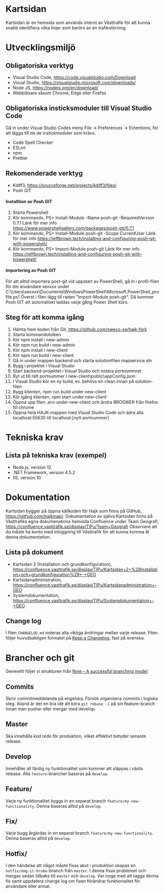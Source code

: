 # Kartsidan

Kartsidan är en hemsida som används internt av Västtrafik för att kunna snabb identifiera vilka linjer som berörs av en trafikstörning.

# Utvecklingsmiljö

## Obligatoriska verktyg

- Visual Studio Code, https://code.visualstudio.com/Download
- Visual Studio, https://visualstudio.microsoft.com/downloads/
- Node JS, https://nodejs.org/en/download/
- Webbläsare såsom Chrome, Edge eller Firefox

## Obligatoriska insticksmoduler till Visual Studio Code

Gå in under Visual Studio Codes meny File -> Preferences -> Extentions, för att lägga till de de instickmoduler som krävs.

- Code Spell Checker
- ESLint
- npm
- Prettier

## Rekomenderade verktyg

- Kdiff3, https://sourceforge.net/projects/kdiff3/files/
- Posh GIT

#### Installtion av Posh GIT

1. Starta Powershell
2. Kör kommando, PS> Install-Module -Name posh-git -RequiredVersion 0.7.1
   Länk för mer info https://www.powershellgallery.com/packages/posh-git/0.7.1
3. Kör kommando, PS> Install-Module posh-git -Scope CurrentUser
   Länk för mer info https://jeffbrown.tech/installing-and-configuring-posh-git-with-powershell/
4. Kör kommando, PS> Import-Module posh-git
   Länk för mer info https://jeffbrown.tech/installing-and-configuring-posh-git-with-powershell/

#### Importering av Posh GIT

För att alltid importera post-git vid uppstart av PowerShell, gå in i profil-filen för din användare sexxxx under C:\Users\sexxxx\Documents\WindowsPowerShell\Microsoft.PowerShell_profile.ps1
Överst i filen lägg till raden "Import-Module posh-git". Då kommer Posh GIT att automatiskt laddas varje gång Power Shell körs.

## Steg för att komma igång

1. Hämta hem koden från Git, https://github.com/sweco-se/hajk-fork
2. Starta kommandotolken
3. Kör npm install i new-admin
4. Kör npm run build i new-admin
5. Kör npm install i new-client
6. Kör npm run build i new-client
7. Gå in under mappen backend och starta solutionfilen mapservice.sln
8. Bygg i projektet i Visual Studio
9. Start backend-projektet i Visual Studio och notera portnummret
10. Byt ut till rätt portnummer i new-client\public\appConfig.json
11. I Visual Studio kör en ny build, ev. behövs en clean innan på solution-filen
12. Bygg klienten, npm run build under new-client
13. Kör igång klienten, npm start under new-client
14. Öppna upp filen .env under new-client och ändra BROSWER från firefox till chrome
15. Öppna hela HAJK-mappen med Visual Studio Code och ädra alla localhost:55630 till localhost:[nytt portnummer]

# Tekniska krav

## Lista på tekniska krav (exempel)

- Node.js, version 12
- .NET Framework, version 4.5.2
- IIS, version 10

# Dokumentation

Kartsidan bygger på öppna källkoden för Hajk som finns på GitHub, https://github.com/hajkmap/. Dokumentation av själva Kartsidan finns på Västtrafiks egna dokumenations hemsida Confluence under Team Geografi, https://confluence.vasttrafik.se/display/TIPu/Team+Geografi
_Observera_ att du måste ha konto med inloggning till Västtrafik för att kunna komma åt denna dokumentation.

## Lista på dokument

- Kartsidan 2 (Installation och grundkonfiguration), https://confluence.vasttrafik.se/display/TIPu/Kartsidan+2+%28Installation+och+grundkonfiguration%29+-+GEO
- Kartsidanadministration, https://confluence.vasttrafik.se/display/TIPu/Kartsidanadministration+-GEO
- Systemdokumentation, https://confluence.vasttrafik.se/display/TIPu/Systemdokumentation+-+GEO

## Change log

I filen `CHANGELOG.md` noteras alla viktiga ändringar mellan varje release. Filen följer huvudsakligen formatet på [Keep a Changelog](http://keepachangelog.com), fast på svenska.

# Brancher och git

Generellt följer vi strukturen från [Nvie – A successful branching model](http://nvie.com/posts/a-successful-git-branching-model/).

## Commits

Skriv commitmeddelande på engelska. Försök organisera commits i logiska steg. Ibland är det en bra idé att köra `git rebase -i` på sin feature-branch innan man pushar eller mergar med develop.

## Master

Ska innehålla kod redo för produktion, vilket effektivt betyder senaste release.

## Develop

Innehåller all färdig ny funktionalitet som kommer att släppas i nästa release. Alla `feature`-brancher baseras på `develop`.

## Feature/

Varje ny funktionalitet byggs in en separat branch `feature/my-new-functionality`. Denna baseras alltid på `develop`.

## Fix/

Varje bugg årgärdas in en separat branch `feature/my-new-functionality`. Denna baseras alltid på `develop`.

## Hotfix/

I den händelse att något måste fixas akut i produktion skapas en `hotfix/omg-it-broke`-branch från `master`. I denna fixas problemet och mergas sedan tillbaks till `master` _och_ `develop`. Var noga med att tagga denna fix samt uppdatera change log om fixen förändrar funktionalitet för användare eller annat.
